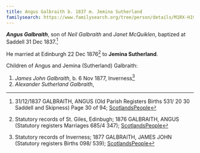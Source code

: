 ```yaml
---
title: Angus Galbraith b. 1837 m. Jemina Sutherland
familysearch: https://www.familysearch.org/tree/person/details/M1RX-H19
---
```

***Angus Galbraith***, son of *Neil Galbraith* and *Janet McQuiklen*, baptized at Saddell 31 Dec 1837.[^birth]

He married at Edinburgh 22 Dec 1876[^marriage] to **Jemina Sutherland**.

Children of Angus and Jemina (Sutherland) Galbraith:

1. *James John Galbraith*, b. 6 Nov 1877, Inverness[^jj-birth]
2. *Alexander Sutherland Galbraith*, 

[^birth]: 31/12/1837 GALBRAITH, ANGUS (Old Parish Registers Births 531/ 20 30 Saddell and Skipness) Page 30 of 94; [ScotlandsPeople](https://www.scotlandspeople.gov.uk/view-image/nrs_opr_records/801?image=30)

[^death]: Statutory records of Lochalsh; 1909 GALBRAITH, ANGUS (Statutory registers Deaths 074/ 12); [ScotlandsPeople](https://www.scotlandspeople.gov.uk/view-image/nrs_stat_deaths/6141487)

[^marriage]: Statutory records of St. Giles, Edinbugh; 1876 GALBRAITH, ANGUS (Statutory registers Marriages 685/4 347); [ScotlandsPeople](https://www.scotlandspeople.gov.uk/view-image/nrs_stat_marriages/7111036)

[^jj-birth]: Statutory records of Inverness; 1877 GALBRAITH, JAMES JOHN (Statutory registers Births 098/ 539); [ScotlandsPeople](https://www.scotlandspeople.gov.uk/view-image/nrs_stat_births/41381888)

